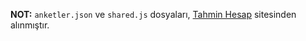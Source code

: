 **NOT:** `anketler.json` ve `shared.js` dosyaları, [Tahmin Hesap](https://www.tahminhesap.com/Tahmin/yeni-secim-sistemi-simulasyonu) sitesinden alınmıştır.